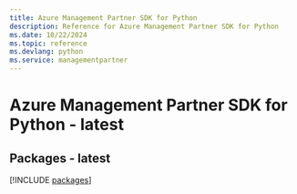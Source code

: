 ```yaml
---
title: Azure Management Partner SDK for Python
description: Reference for Azure Management Partner SDK for Python
ms.date: 10/22/2024
ms.topic: reference
ms.devlang: python
ms.service: managementpartner
---
```

# Azure Management Partner SDK for Python - latest
## Packages - latest
[!INCLUDE [packages](management-partner-index.md)]